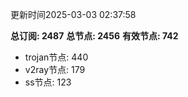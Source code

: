更新时间2025-03-03 02:37:58

**总订阅: 2487**
**总节点: 2456**
**有效节点: 742**
- trojan节点: 440
- v2ray节点: 179
- ss节点: 123
